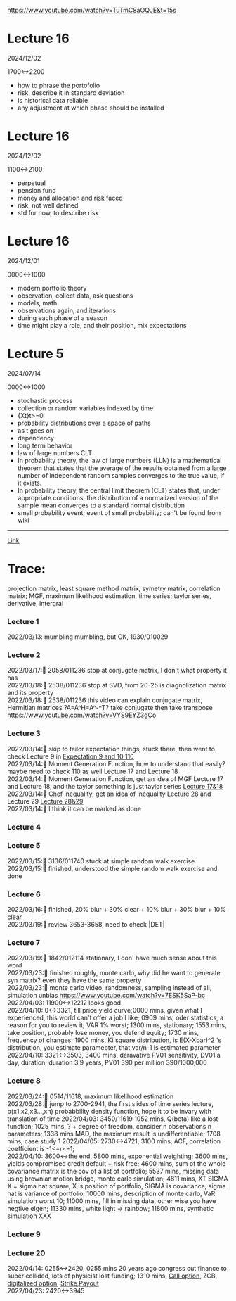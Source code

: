 https://www.youtube.com/watch?v=TuTmC8aOQJE&t=15s

# Lecture 16

2024/12/02

1700<->2200

- how to phrase the portofolio
- risk, describe it in standard deviation
- is historical data reliable
- any adjustment at which phase should be installed

# Lecture 16

2024/12/02

1100<->2100

- perpetual
- pension fund
- money and allocation and risk faced
- risk, not well defined
- std for now, to describe risk

# Lecture 16

2024/12/01

0000<->1000

- modern portfolio theory
- observation, collect data, ask questions
- models, math
- observations again, and iterations
- during each phase of a season
- time might play a role, and their position, mix expectations

# Lecture 5

2024/07/14

0000<->1000

- stochastic process
- collection or random variables indexed by time
- {Xt}t>=0
- probability distributions over a space of paths
- as t goes on
- dependency
- long term behavior
- law of large numbers CLT
- In probability theory, the law of large numbers (LLN) is a mathematical theorem that states that the average of the results obtained from a large number of independent random samples converges to the true value, if it exists.
- In probability theory, the central limit theorem (CLT) states that, under appropriate conditions, the distribution of a normalized version of the sample mean converges to a standard normal distribution
- small probability event; event of small probability; can't be found from wiki

---

[Link](https://www.youtube.com/watch?v=92WaNz9mPeY&list=PLaLOVNqqD-2G5SSErHfvGqs7ev7kE8_fj&index=6)
# Trace:
projection matrix, least square method matrix, symetry matrix, correlation matrix; MGF, maximum likelihood estimation, time series; taylor series, derivative, intergral
### Lecture 1
2022/03/13: mumbling mumbling, but OK, 1930/010029 <br>

### Lecture 2
2022/03/17:💫 2058/011236 stop at conjugate matrix, I don't what property it has <br>
2022/03/18:💫 2538/011236 stop at SVD, from 20-25 is diagnolization matrix and its property  <br>
2022/03/18:💫 2538/011236 this video can explain conjugate matrix, Hermitian matrices ?A=A^H=A^-^T? take conjugate then take transpose https://www.youtube.com/watch?v=VYS9EYZ3gCo
### Lecture 3
2022/03/14:💫 skip to tailor expectation things, stuck there, then went to check Lecture 9 in [Expectation 9 and 10 110](https://github.com/MediciHouse07/Learning_Records/blob/main/statistics_110.md#lecture-9-) <br>
2022/03/14:💫 Moment Generation Function, how to understand that easily? maybe need to check 110 as well Lecture 17 and Lecture 18 <br>
2022/03/14:💫 Moment Generation Function, get an idea of MGF Lecture 17 and Lecture 18, and the taylor something is just taylor series [Lecture 17&18](https://github.com/MediciHouse07/Learning_Records/blob/main/statistics_110.md#lecture-17-) <br>
2022/03/14:💫 Chef inequality, get an idea of inequality Lecture 28 and Lecture 29 [Lecture 28&29](https://github.com/MediciHouse07/Learning_Records/blob/main/statistics_110.md#lecture-28-) <br>
2022/03/14:💫 I think it can be marked as done <br>
### Lecture 4

### Lecture 5
2022/03/15:💫 3136/011740 stuck at simple random walk exercise <br>
2022/03/15:💫 finished, understood the simple random walk exercise and done

### Lecture 6
2022/03/16:💫 finished, 20% blur + 30% clear + 10% blur + 30% blur + 10% clear <br>
2022/03/19:💫 review 3653-3658, need to check |DET| <br>
### Lecture 7
2022/03/19:💫 1842/012114 stationary, I don' have much sense about this word<br>
2022/03/23:💫 finished roughly, monte carlo, why did he want to generate syn matrix? even they have the same property <br>
2022/03/23:💫 monte carlo video, randomness, sampling instead of all, simulation unbias https://www.youtube.com/watch?v=7ESK5SaP-bc
2022/04/03: 11900<->12212 looks good <br>
2022/04/10: 0<->3321, till price yield curve;0000 mins, given what I experienced, this world can't offer a job I like;
0909 mins, oder statistics, a reason for you to review it; VAR 1% worst;
1300 mins, stationary;
1553 mins, take position, probably lose money, you defend equity;
1730 mins, frequency of changes;
1900 mins, Ki square distribution, is E(X-Xbar)^2 's distribution, you estimate paramebter, that var/n-1 is estimated parameter <br>
2022/04/10: 3321<->3503, 3400 mins, deravative PV01 sensitivity, DV01 a day, duration; duration 3.9 years, PV01 390 per million 390/1000,000
### Lecture 8
2022/03/24:💫 0514/11618, maximum likelihood estimation <br>
2022/03/28:💫 jump to 2700-2941, the first slides of time series lecture, p(x1,x2,x3...,xn) probabbility density function, hope it to be invary with translation of time
2022/04/03: 3450/11619 1052 mins, Q(beta) like a lost function; 1025 mins, ? + degree of freedom, consider n observations n parameters; 1338 mins MAD, the maximum result is undifferentiable; 1708 mins, case study 1
2022/04/05: 2730<->4721, 3100 mins, ACF, correlation coefficient is -1<=r<=1; <br>
2022/04/10: 3600<->the end, 5800 mins, exponential weighting;
3600 mins, yields compromised credit default + risk free;
4600 mins, sum of the whole covariance matrix is the cov of a list of portfolio;
5537 mins, missing data using brownian motion bridge, monte carlo simulation;
4811 mins, XT SIGMA X = sigma hat square, X is position of portfolio, SIGMA is covariance, sigma hat is variance of portfolio;
10000 mins, description of monte carlo, VaR simulation worst 10;
11000 mins, fill in missing data, other wise you have negtive eigen;
11330 mins, white light -> rainbow;
11800 mins, synthetic simulation XXX
### Lecture 9

### Lecture 20
2022/04/14: 0255<->2420, 0255 mins 20 years ago congress cut finance to super collided, lots of physicist lost funding;
1310 mins, [Call option](https://cn.bing.com/search?q=finance+call+option&qs=n&form=QBRE&sp=-1&pq=finance+call+option&sc=1-19&sk=&cvid=91DEBB9FB6014ED197E541FCC9E6FB81), ZCB, [digitalized option](), [Strike](https://financial-dictionary.thefreedictionary.com/Strike+(finance)),[Payout](https://cn.bing.com/search?q=payout&cvid=afc2040553354007aa77553b1731b792&aqs=edge.0.0l9.2524j0j1&pglt=673&FORM=ANNTA1&PC=W069) <br>
2022/04/23: 2420<->3945
